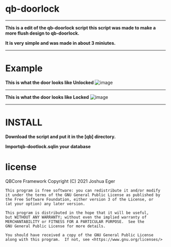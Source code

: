 # qb-doorlock
--------------------------------------------------------------------------
**This is a edit of the qb-doorlock script this script was made to make a more flush design to qb-doorlock.**  

**It is very simple and was made in about 3 miniutes.**


--------------------------------------------------------------------------
# Example

**This is what the door looks like Unlocked**
![image](https://user-images.githubusercontent.com/81651125/168455269-fb2bba0d-cd0b-4fc4-b928-4e98db1e428b.png)

--------------------------------------------------------------------------

**This is what the door looks like Locked**
![image](https://user-images.githubusercontent.com/81651125/168455263-6e83fecd-9304-4b1e-b003-acd8fd88de3d.png)

--------------------------------------------------------------------------
# INSTALL

**Download the script and put it in the [qb] directory.**

**Importqb-dootlock.sqlin your database**






# license 
QBCore Framework
    Copyright (C) 2021 Joshua Eger

    This program is free software: you can redistribute it and/or modify
    it under the terms of the GNU General Public License as published by
    the Free Software Foundation, either version 3 of the License, or
    (at your option) any later version.

    This program is distributed in the hope that it will be useful,
    but WITHOUT ANY WARRANTY; without even the implied warranty of
    MERCHANTABILITY or FITNESS FOR A PARTICULAR PURPOSE.  See the
    GNU General Public License for more details.

    You should have received a copy of the GNU General Public License
    along with this program.  If not, see <https://www.gnu.org/licenses/>
